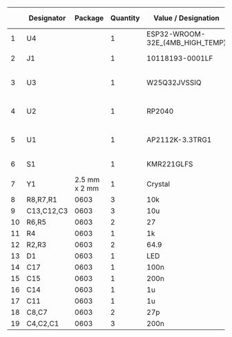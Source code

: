 |   |Designator |Package        |Quantity   |Value / Designation                |Alt. / DK / Mouser Part Number |Link
|---|-----------|---------------|-----------|-----------------------------------|-------------------------------|-----------------------------------------------------------------------------------------------------------------------------------------|
|1  |U4         |               |1          |ESP32-WROOM-32E_(4MB_HIGH_TEMP)    |ESP32-WROOM-32E-N4             |https://www.mouser.com/ProductDetail/Espressif-Systems/ESP32-WROOM-32E-N4?qs=Li%252BoUPsLEnsPzTWsi%252BRMgQ%3D%3D                        |
|2  |J1         |               |1          |10118193-0001LF                    |10118193-0001LF                |https://www.digikey.com/en/products/detail/amphenol-cs-fci/10118193-0001LF/2785388?s=N4IgTCBcDaIGwAYCcBaALHAjHFmUDkAREAXQF8g             |
|3  |U3         |               |1          |W25Q32JVSSIQ                       |W25Q32JVSSIQ                   |https://www.digikey.com/en/products/detail/winbond-electronics/W25Q32JVSSIQ/5803981?s=N4IgTCBcDaIOpgKwEUDMYBSA1AyjgksgLQByAIiALoC%2BQA   |
|4  |U2         |               |1          |RP2040                             |SC0914(13)                     |https://www.digikey.com/en/products/detail/raspberry-pi/SC0914-13/14306010?s=N4IgTCBcDa4GwBYAcBaAygYQAwE4CMCAFHgMwCUGAKigHIAiIAugL5A     |
|5  |U1         |               |1          |AP2112K-3.3TRG1                    |XC6210B332MR-G                 |https://www.mouser.com/ProductDetail/Torex-Semiconductor/XC6210B332MR-G?qs=AsjdqWjXhJ%2FS4LOuBYdYHQ%3D%3D                                |
|6  |S1         |               |1          |KMR221GLFS                         |KMR221GLFS                     |https://www.digikey.com/en/products/detail/c-k/KMR221GLFS/550472?s=N4IgTCBcDaICwAYCMBaJcwHY0oHIBEQBdAXyA                                 |
|7  |Y1         |2.5 mm x 2 mm  |1          |Crystal                            |8Z-12.000MAAJ-T                |https://www.mouser.com/ProductDetail/TXC-Corporation/8Z-12.000MAAJ-T?qs=AbXXCOATRpjXyht3Ejd1DQ%3D%3D                                     |
|8  |R8,R7,R1   |0603           |3          |10k                                |                               |                                                                                                                                         |
|9  |C13,C12,C3 |0603           |3          |10u                                |                               |                                                                                                                                         |
|10 |R6,R5      |0603           |2          |27                                 |                               |                                                                                                                                         |
|11 |R4         |0603           |1          |1k                                 |                               |                                                                                                                                         |
|12 |R2,R3      |0603           |2          |64.9                               |                               |                                                                                                                                         |
|13 |D1         |0603           |1          |LED                                |                               |                                                                                                                                         |
|14 |C17        |0603           |1          |100n                               |                               |                                                                                                                                         |
|15 |C15        |0603           |1          |200n                               |                               |                                                                                                                                         |
|16 |C14        |0603           |1          |1u                                 |                               |                                                                                                                                         |
|17 |C11        |0603           |1          |1u                                 |                               |                                                                                                                                         |
|18 |C8,C7      |0603           |2          |27p                                |                               |                                                                                                                                         |
|19 |C4,C2,C1   |0603           |3          |200n                               |                               |                                                                                                                                         |
